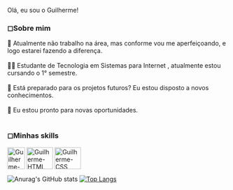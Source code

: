 Olá, eu sou o Guilherme! 
<h3>◻Sobre mim</h3>
🔹 Atualmente não trabalho na área, mas conforme vou me aperfeiçoando, e logo estarei fazendo a diferença. <br>
<br>
👨‍🎓 Estudante de Tecnologia em Sistemas para Internet , atualmente estou cursando o 1° semestre. <br>
<br>
🔹  Está preparado para os projetos futuros? Eu estou disposto a novos conhecimentos.<br>
<br>
🔹  Eu estou pronto para novas oportunidades.

<div style="display:inline_block"><br>
  <h3>◻Minhas skills</h3>
  <img align="center" alt="Guilherme-JS" height="50" width="40" src="https://cdn.jsdelivr.net/gh/devicons/devicon/icons/javascript/javascript-plain.svg"/>
  <img align="center" alt="Guilherme-HTML" height="50" width="60" src="https://cdn.jsdelivr.net/gh/devicons/devicon/icons/html5/html5-original-wordmark.svg" />
  <img align="center" alt="Guilherme-CSS" height="50" width="60" src="https://cdn.jsdelivr.net/gh/devicons/devicon/icons/css3/css3-original-wordmark.svg" />

</div>

![Anurag's GitHub stats](https://github-readme-stats.vercel.app/api?username=GuilhermeSSantana&show_icons=true&dark=radical)
[![Top Langs](https://github-readme-stats.vercel.app/api/top-langs/?username=GuilhermeSSantana)](https://github.com/GuilhermeSSantana/github-readme-stats)
